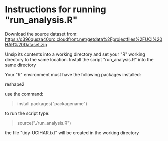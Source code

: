 Instructions for running "run_analysis.R"
========================================

Download the source dataset from:
https://d396qusza40orc.cloudfront.net/getdata%2Fprojectfiles%2FUCI%20HAR%20Dataset.zip

Unsip its contents into a working directory and set your "R" working
directory to the same location.
Install the script "run_analysis.R" into the same directory

Your "R" environment must have the following packages installed:

reshape2

use the command:
> install.packages("packagename")

to run the script type:
> source("./run_analysis.R")

the file "tidy-UCIHAR.txt" will be created in the working directory
